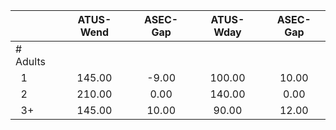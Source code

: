 
|                      |    ATUS-Wend |     ASEC-Gap |    ATUS-Wday |     ASEC-Gap |
| -------------------- | :----------: | :----------: | :----------: | :----------: |
| # Adults             |              |              |              |              |
| &nbsp;&nbsp;1        |       145.00 |        -9.00 |       100.00 |        10.00 |
| &nbsp;&nbsp;2        |       210.00 |         0.00 |       140.00 |         0.00 |
| &nbsp;&nbsp;3+       |       145.00 |        10.00 |        90.00 |        12.00 |

